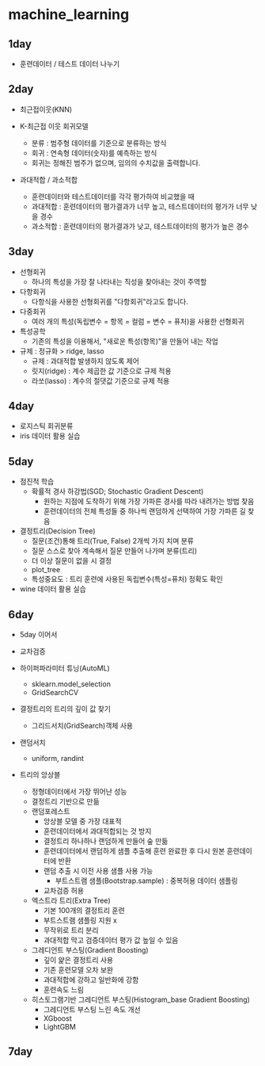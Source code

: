 # machine_learning
## 1day
- 훈련데이터 / 테스트 데이터 나누기

## 2day
- 최근접이웃(KNN)
-  K-최근접 이웃 회귀모델
    - 분류 : 범주형 데이터를 기준으로 분류하는 방식
    - 회귀 : 연속형 데이터(숫자)를 예측하는 방식
    - 회귀는 정해진 범주가 없으며, 임의의 수치값을 출력합니다.

- 과대적합 / 과소적합
    - 훈련데이터와 테스트데이터를 각각 평가하여 비교했을 때
    - 과대적합 : 훈련데이터의 평가결과가 너무 높고, 테스트데이터의 평가가 너무 낮을 경수
    - 과소적합 : 훈련데이터의 평가결과가 낮고, 테스트데이터의 평가가 높은 경수 
 

## 3day
- 선형회귀
    - 하나의 특성을 가장 잘 나타내는 직성을 찾아내는 것이 주역할
- 다항회귀
    - 다항식을 사용한 선형회귀를 "다항회귀"라고도 합니다.
- 다중회귀
    - 여러 개의 특성(독립변수 = 항목 = 컬럼 = 변수 = 퓨처)을 사용한 선형회귀
- 특성공학
    - 기존의 특성을 이용해서, "새로운 특성(항목)"을 만들어 내는 작업
- 규제 : 정규화 > ridge, lasso
    - 규제 :  과대적합 발생하지 않도록 제어
    - 릿지(ridge) : 계수 제곱한 값 기준으로 규제 적용
    - 라쏘(lasso) : 계수의 절댓값 기준으로 규제 적용

## 4day
- 로지스틱 회귀분류
- iris 데이터 활용 실습

## 5day
- 점진적 학습
    - 확률적 경사 하강법(SGD; Stochastic Gradient Descent)
        - 원하는 지점에 도착하기 위해 가장 가파른 경사를 따라 내려가는 방법 찾음
        - 훈련데이터의 전체 특성들 중 하나씩 랜덤하게 선택하여 가장 가파른 길 찾음
- 결정트리(Decision Tree)
    - 질문(조건)통해 트리(True, False) 2개씩 가지 치며 분류
    - 질문 스스로 찾아 계속해서 질문 만들어 나가며 분류(트리)
    - 더 이상 질문이 없을 시 결정
    - plot_tree
    - 특성중요도 : 트리 훈련에 사용된 독립변수(특성=퓨처) 정확도 확인
- wine 데이터 활용 실습

## 6day
- 5day 이어서
- 교차검증
- 하이퍼파라미터 튜닝(AutoML)
    - sklearn.model_selection
    - GridSearchCV
- 결정트리의 트리의 깊이 값 찾기
    - 그리드서치(GridSearch)객체 사용
- 랜덤서치
    - uniform, randint

- 트리의 앙상블
    - 정형데이터에서 가장 뛰어난 성능
    - 결정트리 기반으로 만듦
    - 랜덤포레스트
        - 앙상블 모델 중 가장 대표적
        - 훈련데이터에서 과대적합되는 것 방지
        - 결정트리 하나하나 랜덤하게 만들어 숲 만듦
        - 훈련데이터에서 랜덤하게 샘플 추출해 훈련 완료한 후 다시 원본 훈련데이터에 반환
        - 랜덤 추출 시 이전 사용 샘플 사용 가능
            - 부트스트램 샘플(Bootstrap.sample) : 중복허용 데이터 샘플링
        - 교차검증 허용
    - 엑스트라 트리(Extra Tree)
        - 기본 100개의 결정트리 훈련
        - 부트스트램 샘플링 지원 x
        - 무작위로 트리 분리
        - 과대적합 막고 검증데이터 평가 값 높일 수 있음
    - 그레디언트 부스팅(Gradient Boosting)
        - 깊이 얉은 결정트리 사용
        - 기존 훈련모델 오차 보완
        - 과대적합에 강하고 일반화에 강함
        - 훈련속도 느림
    - 히스토그램기반 그레디언트 부스팅(Histogram_base Gradient Boosting)
        - 그레디언트 부스팅 느린 속도 개선
        - XGboost
        - LightGBM
       
## 7day
